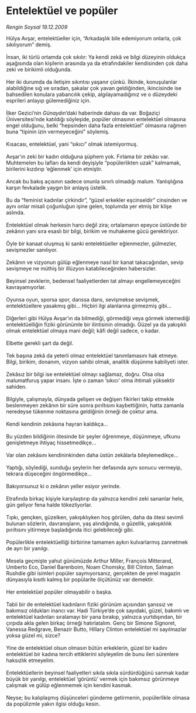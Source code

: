 # Entelektüel ve popüler

*Rengin Soysal 19.12.2009*

<div class="yazi">Hülya Avşar, entelektüeller için, “Arkadaşlık bile edemiyorum onlarla, çok sıkılıyorum” demiş. <br/><br/>İnsan, iki türlü ortamda çok sıkılır: Ya kendi zekâ ve bilgi düzeyinin oldukça aşağısında olan kişilerin arasında ya da etrafındakiler kendisinden çok daha zeki ve birikimli olduğunda. <br/><br/>Her iki durumda da iletişim sıkıntısı yaşanır çünkü. İlkinde, konuşulanlar alabildiğine sığ ve sıradan, şakalar çok yavan geldiğinden, ikincisinde ise bahsedilen konulara yabancılık çekip, algılayamadığınız ve o düzeydeki esprileri anlayıp gülemediğiniz için. <br/><br/>İlker Gezici’nin <i>Günaydın</i>’daki haberinde dahası da var. Boğaziçi Üniversitesi’nde katıldığı söyleşide, popüler olmasının entelektüel olmasına engel olduğunu, belki “hepsinden daha fazla entelektüel” olmasına rağmen buna “tipinin izin vermeyeceğini” söylemiş. <br/><br/>Kısacası, entelektüel, yani “sıkıcı” olmak istemiyormuş. <br/><br/>Avşar’ın zeki bir kadın olduğuna şüphem yok. Fırlama bir zekâsı var. Muhtemelen bu lafları da kendi deyişiyle “popülerlikten uzak” kalmamak, birilerini kızdırıp ‘eğlenmek’ için etmiştir. <br/><br/>Ancak bu bakış açısının sadece onunla sınırlı olmadığı malum. Yanlışlığına karşın fevkalade yaygın bir anlayış üstelik. <br/><br/>Bu da “feminist kadınlar çirkindir”, “güzel erkekler eşcinseldir” cinsinden ve aynı onlar misali çoğunluğun işine gelen, toplumda yer etmiş bir klişe aslında. <br/><br/>Entelektüel olmak herkesin harcı değil zira; ortalamanın epeyce üstünde bir zekânın yanı sıra esaslı bir bilgi, birikim ve muhakeme gücü gerektiriyor. <br/><br/>Öyle bir kanaat oluşmuş ki sanki entelektüeller eğlenmezler, gülmezler, sevişmezler sanılıyor. <br/><br/>Zekânın ve vizyonun gülüp eğlenmeye nasıl bir kanat takacağından, sevip sevişmeye ne müthiş bir illüzyon katabileceğinden habersizler. <br/><br/>Beyinsel zevklerin, bedensel faaliyetlerden tat almayı engellemeyeceğini kavrayamıyorlar. <br/><br/>Oyunsa oyun, sporsa spor, danssa dans, sevişmekse sevişmek, entelektüellere yasakmış gibi... Hiçbiri ilgi alanlarına girmezmiş gibi... <br/><br/>Diğerleri gibi Hülya Avşar’ın da bilmediği, görmediği veya görmek istemediği entelektüelliğin fiziki görünümle bir ilintisinin olmadığı. Güzel ya da yakışıklı olmak entelektüel olmaya mani değil; kâfi değil sadece, o kadar. <br/><br/>Elbette gerekli şart da değil. <br/><br/>Tek başına zekâ da yeterli olmaz entelektüel tanımlamasını hak etmeye. Bilgi, birikim, donanım, vizyon sahibi olmak, analitik düşünme kabiliyeti ister. <br/><br/>Zekâsız bir bilgi ise entelektüel olmayı sağlamaz, doğru. Olsa olsa malumatfuruş yapar insanı. İşte o zaman ‘sıkıcı’ olma ihtimali yüksektir sahiden. <br/><br/>Bilgiyle, çalışmayla, dünyada gelişen ve değişen fikirleri takip etmekle beslenmeyen zekânın bir süre sonra pırıltısını kaybettiğinin, hatta zamanla neredeyse tükenme noktasına geldiğinin örneği de çoktur ama. <br/><br/>Kendi kendinin zekâsına hayran kaldıkça... <br/><br/>Bu yüzden bildiğinin ötesinde bir şeyler öğrenmeye, düşünmeye, ufkunu genişletmeye ihtiyaç hissetmedikçe... <br/><br/>Var olan zekâsını kendininkinden daha üstün zekâlarla bileylemedikçe... <br/><br/>Yaptığı, söylediği, sunduğu şeylerin her defasında aynı sonucu vermeyip, tekrara düşeceğini öngörmedikçe... <br/><br/>Bakıyorsunuz ki o zekânın yeller esiyor yerinde. <br/><br/>Etrafında birkaç kişiyle karşılaştırıp da yalnızca kendini zeki sananlar hele, gün geliyor fena halde tökezliyorlar. <br/><br/>Tıpkı, gençken, güzelken, yakışıklıyken hoş görülen, daha da ötesi sevimli bulunan sözlerin, davranışların, yaş alındığında, o güzellik, yakışıklılık pırıltısını yitirmeye başladığında itici gelebileceği gibi. <br/><br/>Popülerlikle entelektüelliği birbirine tamamen aykırı kulvarlarmış zannetmek de ayrı bir yanılgı. <br/><br/>Mesela geçmişte yahut günümüzde Arthur Miller, François Mitterand, Umberto Eco, Daniel Barenboim, Noam Chomsky, Bill Clinton, Salman Rushdie gibi isimleri popüler saymıyorsanız, gerçekten de yerel magazin dünyasıyla kısıtlı kalmış bir popülarite ölçütünüz var demektir. <br/><br/>Her entelektüel popüler olmayabilir o başka. <br/><br/>Tabii bir de entelektüel kadınların fiziki görünüm açısından şanssız ve bakımsız oldukları inancı var. Hadi Türkiye’de çok sayıdaki, güzel, bakımlı ve entelektüel kadınları sıralamayı bir yana bırakıp, yalnızca yurtdışından, bir çırpıda akla gelen birkaç örneği hatırlatalım. Genç bir Simone Signoret, Vanessa Redgrave, Benazir Butto, Hillary Clinton entelektüel mi sayılmazlar yoksa güzel mi, sizce? <br/><br/>Yine de entelektüel olsun olmasın bütün erkeklerin, güzel bir kadını entelektüel bir kadına tercih ettiklerini söyleyelim de bunu ileri sürenlere haksızlık etmeyelim. <br/><br/>Entelektüellerin beyinsel faaliyetleri sıkıla sıkıla sürdürdüğünü sanmak kadar büyük bir yanılgı, entelektüel ‘görüntü’ vermek için bakımsız görünmeye çalışmak ve gülüp eğlenmemek için kendini kasmak. <br/><br/>Neyse; bu kalıplaşmış düşünceleri gündeme getirmenin, popülerlikle olmasa da popülizmle yakın ilgisi olduğu kesin.
              </div>
